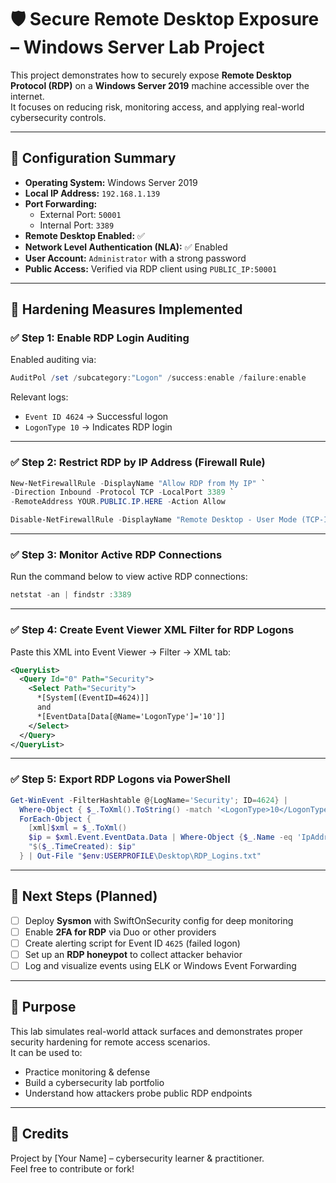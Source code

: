 # 🛡️ Secure Remote Desktop Exposure – Windows Server Lab Project

This project demonstrates how to securely expose **Remote Desktop Protocol (RDP)** on a **Windows Server 2019** machine accessible over the internet.  
It focuses on reducing risk, monitoring access, and applying real-world cybersecurity controls.

---

## 🔧 Configuration Summary

- **Operating System:** Windows Server 2019  
- **Local IP Address:** `192.168.1.139`  
- **Port Forwarding:**  
  - External Port: `50001`  
  - Internal Port: `3389`  
- **Remote Desktop Enabled:** ✅  
- **Network Level Authentication (NLA):** ✅ Enabled  
- **User Account:** `Administrator` with a strong password  
- **Public Access:** Verified via RDP client using `PUBLIC_IP:50001`

---

## 🔐 Hardening Measures Implemented

### ✅ Step 1: Enable RDP Login Auditing

Enabled auditing via:

```powershell
AuditPol /set /subcategory:"Logon" /success:enable /failure:enable
```

Relevant logs:
- `Event ID 4624` → Successful logon  
- `LogonType 10` → Indicates RDP login

---

### ✅ Step 2: Restrict RDP by IP Address (Firewall Rule)

```powershell
New-NetFirewallRule -DisplayName "Allow RDP from My IP" `
-Direction Inbound -Protocol TCP -LocalPort 3389 `
-RemoteAddress YOUR.PUBLIC.IP.HERE -Action Allow

Disable-NetFirewallRule -DisplayName "Remote Desktop - User Mode (TCP-In)"
```

---

### ✅ Step 3: Monitor Active RDP Connections

Run the command below to view active RDP connections:

```powershell
netstat -an | findstr :3389
```

---

### ✅ Step 4: Create Event Viewer XML Filter for RDP Logons

Paste this XML into Event Viewer → Filter → XML tab:

```xml
<QueryList>
  <Query Id="0" Path="Security">
    <Select Path="Security">
      *[System[(EventID=4624)]]
      and
      *[EventData[Data[@Name='LogonType']='10']]
    </Select>
  </Query>
</QueryList>
```

---

### ✅ Step 5: Export RDP Logons via PowerShell

```powershell
Get-WinEvent -FilterHashtable @{LogName='Security'; ID=4624} |
  Where-Object { $_.ToXml().ToString() -match '<LogonType>10</LogonType>' } |
  ForEach-Object {
    [xml]$xml = $_.ToXml()
    $ip = $xml.Event.EventData.Data | Where-Object {$_.Name -eq 'IpAddress'} | Select-Object -ExpandProperty '#text'
    "$($_.TimeCreated): $ip"
  } | Out-File "$env:USERPROFILE\Desktop\RDP_Logins.txt"
```

---

## 🚀 Next Steps (Planned)

- [ ] Deploy **Sysmon** with SwiftOnSecurity config for deep monitoring  
- [ ] Enable **2FA for RDP** via Duo or other providers  
- [ ] Create alerting script for Event ID `4625` (failed logon)  
- [ ] Set up an **RDP honeypot** to collect attacker behavior  
- [ ] Log and visualize events using ELK or Windows Event Forwarding  

---

## 🎯 Purpose

This lab simulates real-world attack surfaces and demonstrates proper security hardening for remote access scenarios.  
It can be used to:

- Practice monitoring & defense  
- Build a cybersecurity lab portfolio  
- Understand how attackers probe public RDP endpoints  

---

## 🧠 Credits

Project by [Your Name] – cybersecurity learner & practitioner.  
Feel free to contribute or fork!
